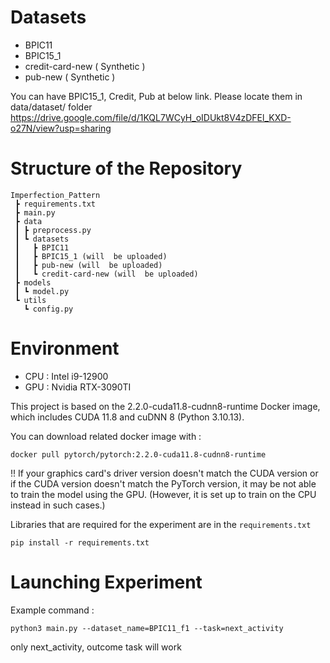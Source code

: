 # Datasets
+ BPIC11 
+ BPIC15_1 
+ credit-card-new ( Synthetic )
+ pub-new ( Synthetic )

You can have BPIC15_1, Credit, Pub at below link.
Please locate them in data/dataset/ folder
https://drive.google.com/file/d/1KQL7WCyH_oIDUkt8V4zDFEl_KXD-o27N/view?usp=sharing

# Structure of the Repository
``` 
Imperfection_Pattern
 ┣ requirements.txt
 ┣ main.py
 ┣ data
 ┃ ┣ preprocess.py
 ┃ ┗ datasets
 ┃   ┣ BPIC11
 ┃   ┣ BPIC15_1 (will  be uploaded)
 ┃   ┣ pub-new (will  be uploaded)
 ┃   ┗ credit-card-new (will  be uploaded)
 ┣ models
 ┃ ┗ model.py
 ┗ utils
   ┗ config.py
```

# Environment 

+ CPU : Intel i9-12900
+ GPU : Nvidia RTX-3090TI
  
This project is based on the 2.2.0-cuda11.8-cudnn8-runtime Docker image, which includes CUDA 11.8 and cuDNN 8 (Python 3.10.13).

You can download related docker image with :
```
docker pull pytorch/pytorch:2.2.0-cuda11.8-cudnn8-runtime
```
!! If your graphics card's driver version doesn't match the CUDA version or if the CUDA version doesn't match the PyTorch version, it may be not able to train the model using the GPU. 
(However, it is set up to train on the CPU instead in such cases.)

Libraries that are required for the experiment are in the ```requirements.txt```
```
pip install -r requirements.txt
```
# Launching Experiment


Example command : 
```
python3 main.py --dataset_name=BPIC11_f1 --task=next_activity
```

only next_activity, outcome task will work
